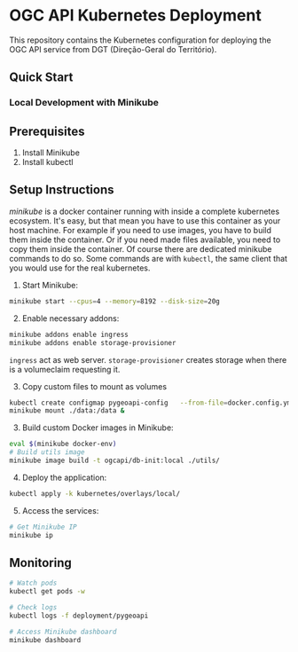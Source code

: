 # OGC API Kubernetes Deployment

This repository contains the Kubernetes configuration for deploying the OGC API service from DGT (Direção-Geral do Território).

## Quick Start

### Local Development with Minikube

## Prerequisites
1. Install Minikube
2. Install kubectl

## Setup Instructions

_minikube_ is a docker container running with inside a complete kubernetes ecosystem. It's easy, but that mean you have to use this container as your host machine. For example if you need to use images, you have to build them inside the container. Or if you need made files available, you need to copy them inside the container. Of course there are dedicated minikube commands to do so.
Some commands are with `kubectl`, the same client that you would use for the real kubernetes. 

1. Start Minikube:
```bash
minikube start --cpus=4 --memory=8192 --disk-size=20g
```

2. Enable necessary addons:
```bash
minikube addons enable ingress
minikube addons enable storage-provisioner
```
`ingress` act as web server. `storage-provisioner` creates storage when there is a volumeclaim requesting it.

3. Copy custom files to mount as volumes
```bash
kubectl create configmap pygeoapi-config   --from-file=docker.config.yml=pygeoapi/docker.config.yml
minikube mount ./data:/data &
```

3. Build custom Docker images in Minikube:
```bash
eval $(minikube docker-env)
# Build utils image
minikube image build -t ogcapi/db-init:local ./utils/
```

4. Deploy the application:
```bash
kubectl apply -k kubernetes/overlays/local/
```

5. Access the services:
```bash
# Get Minikube IP
minikube ip
```

## Monitoring
```bash
# Watch pods
kubectl get pods -w

# Check logs
kubectl logs -f deployment/pygeoapi

# Access Minikube dashboard
minikube dashboard
```